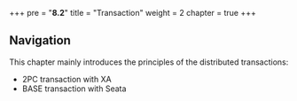 +++
pre = "<b>8.2</b>"
title = "Transaction"
weight = 2
chapter = true
+++

## Navigation

This chapter mainly introduces the principles of the distributed transactions:

* 2PC transaction with XA
* BASE transaction with Seata
